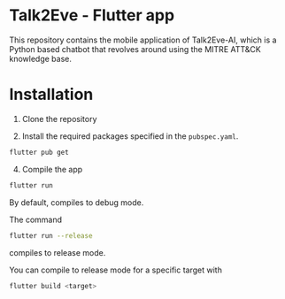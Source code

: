 # Talk2Eve - Flutter app

This repository contains the mobile application of Talk2Eve-AI, which is a Python based chatbot that revolves around using the MITRE ATT&CK knowledge base.

# Installation
1. Clone the repository
  
2. Install the required packages specified in the `pubspec.yaml`.
```bash
flutter pub get
```

4. Compile the app
```bash
flutter run
```
By default, compiles to debug mode.

The command 
```bash
flutter run --release
```
compiles to release mode.

You can compile to release mode for a specific target with 
```bash
flutter build <target>
```

